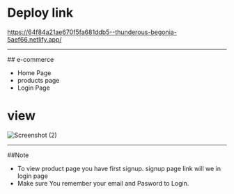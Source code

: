 # Deploy link
https://64f84a21ae670f5fa681ddb5--thunderous-begonia-5aef66.netlify.app/
<hr/>
## e-commerce

 - Home Page
- products page
- Login Page

# view
![Screenshot (2)](https://github.com/ap-lodhi/sys-task1/assets/87072168/98187232-80c0-4855-81a3-1c3b3c3a6ff2)


<hr/>

##Note
- To view product page you have first signup. signup page link will we in login page  
- Make sure You remember your email and Pasword  to Login.
